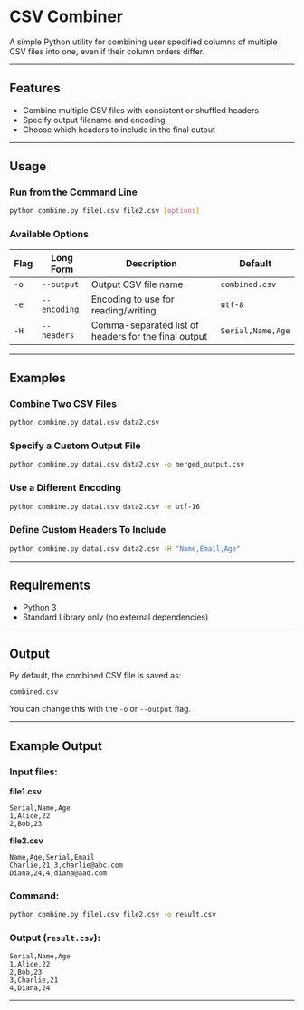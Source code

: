 # CSV Combiner

A simple Python utility for combining user specified columns of multiple CSV files into one, even if their column orders differ.  

---

## Features

- Combine multiple CSV files with consistent or shuffled headers  
- Specify output filename and encoding  
- Choose which headers to include in the final output  

---

## Usage

### Run from the Command Line

```bash
python combine.py file1.csv file2.csv [options]
````

### Available Options

| Flag | Long Form    | Description                                          | Default           |
| ---- | ------------ | ---------------------------------------------------- | ----------------- |
| `-o` | `--output`   | Output CSV file name                                 | `combined.csv`    |
| `-e` | `--encoding` | Encoding to use for reading/writing                  | `utf-8`           |
| `-H` | `--headers`  | Comma-separated list of headers for the final output | `Serial,Name,Age` |

---

## Examples

### Combine Two CSV Files

```bash
python combine.py data1.csv data2.csv
```

### Specify a Custom Output File

```bash
python combine.py data1.csv data2.csv -o merged_output.csv
```

### Use a Different Encoding

```bash
python combine.py data1.csv data2.csv -e utf-16
```

### Define Custom Headers To Include

```bash
python combine.py data1.csv data2.csv -H "Name,Email,Age"
```

---

## Requirements

* Python 3
* Standard Library only (no external dependencies)

---

## Output

By default, the combined CSV file is saved as:

```
combined.csv
```

You can change this with the `-o` or `--output` flag.

---

## Example Output

### Input files:

**file1.csv**

```csv
Serial,Name,Age
1,Alice,22
2,Bob,23
```

**file2.csv**

```csv
Name,Age,Serial,Email
Charlie,21,3,charlie@abc.com
Diana,24,4,diana@aad.com
```

### Command:

```bash
python combine.py file1.csv file2.csv -o result.csv
```

### Output (`result.csv`):

```csv
Serial,Name,Age
1,Alice,22
2,Bob,23
3,Charlie,21
4,Diana,24
```
---